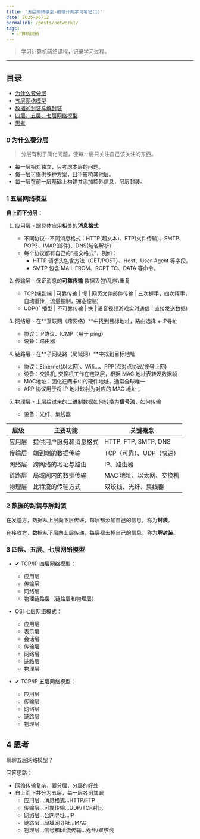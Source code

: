 ```yaml
---
title: '五层网络模型-前端计网学习笔记(1)'
date: 2025-06-12
permalink: /posts/network1/
tags:
  - 计算机网络
---
```


> 学习计算机网络课程，记录学习过程。

---- 

## 目录
- [为什么要分层](#0-为什么要分层)
- [五层网络模型](#1-五层网络模型)
- [数据的封装与解封装](#2-数据的封装与解封装)
- [四层、五层、七层网络模型](#3-四层五层七层网络模型)
- [思考](#4-思考)



### 0 为什么要分层

> 分层有利于简化问题，使每一层只关注自己该关注的东西。

- 每一层相对独立，只考虑本层的问题。
- 每一层可提供多种方案，且不影响其他层。
- 每一层在前一层基础上构建并添加额外信息，层层封装。

### 1 五层网络模型

**自上而下分层：**

1. 应用层 - 跟具体应用相关的**消息格式**   
    - 不同协议--不同消息格式：HTTP(超文本)、FTP(文件传输)、SMTP、POP3、IMAP(邮件)、DNS(域名解析)
    - 每个协议都有自己的“报文格式”，例如：
        - HTTP 请求头包含方法（GET/POST）、Host、User-Agent 等字段。
        - SMTP 包含 MAIL FROM、RCPT TO、DATA 等命令。

2. 传输层 - 保证消息的**可靠传输** 数据丢包\乱序\重复
    - TCP(端到端 | 可靠传输 | 慢 | 网页文件邮件传输 | 三次握手，四次挥手，自动重传，流量控制，拥塞控制)
    - UDP(广播型 | 不可靠传输 | 快 | 语音视频游戏实时通信 | 直接发送数据)

3. 网络层 - 在**互联网（跨网络）**中找到目标地址，路由选择 + IP寻址
    - 协议：IP协议、ICMP（用于 ping）
    - 设备：路由器

4. 链路层 - 在**子网链路（局域网）**中找到目标地址
    - 协议：Ethernet(以太网)、Wifi...、PPP(点对点协议/拨号上网)
    - 设备：交换机, 交换机工作在链路层，根据 MAC 地址表转发数据帧
    - MAC地址：固化在网卡中的硬件地址，通常全球唯一
    - ARP 协议用于将 IP 地址映射为对应的 MAC 地址；

5. 物理层 - 上层给过来的二进制数据如何转换为**信号流**，如何传输
    - 设备：光纤、集线器


| 层级 | 主要功能 | 关键概念 |
|------|-----------|------------|
| 应用层 | 提供用户服务和消息格式  | HTTP, FTP, SMTP, DNS |
| 传输层 | 端到端的数据传输 | TCP（可靠）、UDP（快速） |
| 网络层 | 跨网络的地址与路由 | IP、路由器 |
| 链路层 | 局域网内的数据传输 | MAC 地址、以太网、交换机 |
| 物理层 | 比特流的传输方式 | 双绞线、光纤、集线器 |



### 2 数据的封装与解封装

在发送方，数据从上层向下层传递，每层都添加自己的信息，称为**封装**。
     
在接收方，数据从下层向上层传递，每层都去掉自己的信息，称为**解封装**。


### 3 四层、五层、七层网络模型

- ✔ TCP/IP 四层网络模型：
    - 应用层
    - 传输层
    - 网络层
    - 物理链路层（链路层和物理层）


- OSI 七层网络模式：
    - 应用层
    - 表示层
    - 会话层
    - 传输层
    - 网络层
    - 链路层
    - 物理层

- ✔ TCP/IP 五层网络模型：
    - 应用层
    - 传输层
    - 网络层
    - 链路层
    - 物理层


## 4 思考
聊聊五层网络模型？

回答思路：
- 网络传输复杂，要分层，分层的好处
- 自上而下共分为五层，每一层各司其职
    - 应用层...消息格式...HTTP/FTP
    - 传输层...可靠传输...UDP/TCP对比
    - 网络层...公网寻址...IP
    - 链路层...局域网寻址...MAC
    - 物理层...信号和bit流传输...光纤/双绞线